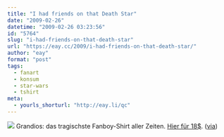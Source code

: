 ```yaml
---
title: "I had friends on that Death Star"
date: "2009-02-26"
datetime: "2009-02-26 03:23:56"
id: "5764"
slug: "i-had-friends-on-that-death-star"
url: "https://eay.cc/2009/i-had-friends-on-that-death-star/"
author: "eay"
format: "post"
tags:
  - fanart
  - konsum
  - star-wars
  - tshirt
meta:
  - yourls_shorturl: "http://eay.li/qc"
---
```


![](/uploads/2009/deathstartrauer.gif) Grandios: das tragischste Fanboy-Shirt aller Zeiten. [Hier für 18$](http://www.lookatmeshirts.com/details.php?pid=438). ([via](http://www.slashfilm.com/2009/02/25/cool-stuff-i-had-friends-on-that-death-star-t-shirt/))
